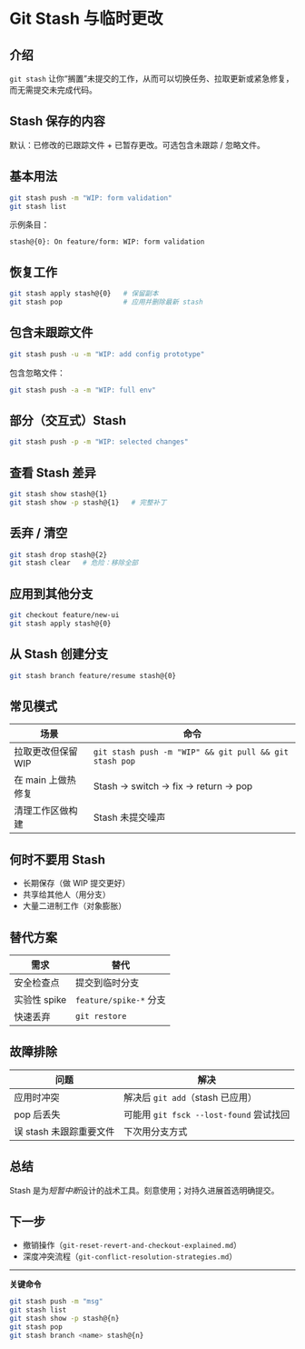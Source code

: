 # Git Stash 与临时更改

## 介绍
`git stash` 让你“搁置”未提交的工作，从而可以切换任务、拉取更新或紧急修复，而无需提交未完成代码。

## Stash 保存的内容
默认：已修改的已跟踪文件 + 已暂存更改。可选包含未跟踪 / 忽略文件。

## 基本用法
```bash
git stash push -m "WIP: form validation"
git stash list
```
示例条目：
```
stash@{0}: On feature/form: WIP: form validation
```

## 恢复工作
```bash
git stash apply stash@{0}   # 保留副本
git stash pop               # 应用并删除最新 stash
```

## 包含未跟踪文件
```bash
git stash push -u -m "WIP: add config prototype"
```
包含忽略文件：
```bash
git stash push -a -m "WIP: full env"
```

## 部分（交互式）Stash
```bash
git stash push -p -m "WIP: selected changes"
```

## 查看 Stash 差异
```bash
git stash show stash@{1}
git stash show -p stash@{1}   # 完整补丁
```

## 丢弃 / 清空
```bash
git stash drop stash@{2}
git stash clear   # 危险：移除全部
```

## 应用到其他分支
```bash
git checkout feature/new-ui
git stash apply stash@{0}
```

## 从 Stash 创建分支
```bash
git stash branch feature/resume stash@{0}
```

## 常见模式
| 场景 | 命令 |
|------|------|
| 拉取更改但保留 WIP | `git stash push -m "WIP" && git pull && git stash pop` |
| 在 main 上做热修复 | Stash → switch → fix → return → pop |
| 清理工作区做构建 | Stash 未提交噪声 |

## 何时不要用 Stash
- 长期保存（做 WIP 提交更好）
- 共享给其他人（用分支）
- 大量二进制工作（对象膨胀）

## 替代方案
| 需求 | 替代 |
|------|------|
| 安全检查点 | 提交到临时分支 |
| 实验性 spike | `feature/spike-*` 分支 |
| 快速丢弃 | `git restore` |

## 故障排除
| 问题 | 解决 |
|------|------|
| 应用时冲突 | 解决后 `git add`（stash 已应用） |
| pop 后丢失 | 可能用 `git fsck --lost-found` 尝试找回 |
| 误 stash 未跟踪重要文件 | 下次用分支方式 |

## 总结
Stash 是为*短暂中断*设计的战术工具。刻意使用；对持久进展首选明确提交。

## 下一步
- 撤销操作（`git-reset-revert-and-checkout-explained.md`）
- 深度冲突流程（`git-conflict-resolution-strategies.md`）

---
**关键命令**
```bash
git stash push -m "msg"
git stash list
git stash show -p stash@{n}
git stash pop
git stash branch <name> stash@{n}
```
